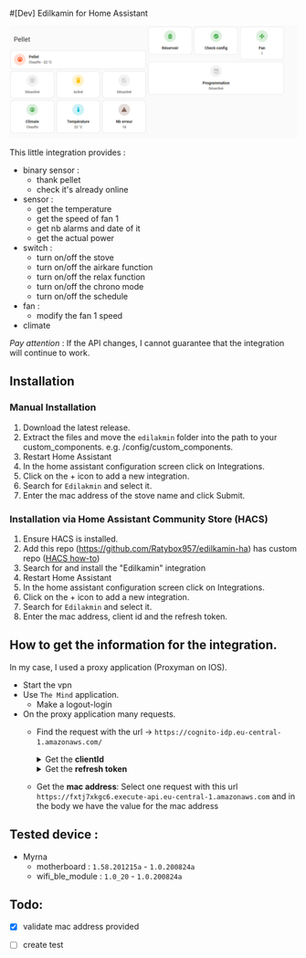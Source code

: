 #[Dev] Edilkamin for Home Assistant

![example_integration](doc/edilkamin.png)

This little integration provides :

- binary sensor :
  - thank pellet
  - check it's already online 
- sensor :
  - get the temperature
  - get the speed of fan 1
  - get nb alarms and date of it
  - get the actual power 
- switch :
  - turn on/off the stove  
  - turn on/off the airkare function
  - turn on/off the relax function
  - turn on/off the chrono mode
  - turn on/off the schedule
- fan :
  - modify the fan 1 speed  
- climate

_Pay attention_ : If the API changes, I cannot guarantee that the integration will continue to work.

## Installation

### Manual Installation
1. Download the latest release.
1. Extract the files and move the `edilakmin` folder into the path to your custom_components. e.g. /config/custom_components.
2. Restart Home Assistant
3. In the home assistant configuration screen click on Integrations.
4. Click on the + icon to add a new integration.
5. Search for `Edilakmin` and select it.
6. Enter the mac address of the stove name and click Submit.

### Installation via Home Assistant Community Store (HACS)
1. Ensure HACS is installed.
1. Add this repo (https://github.com/Ratybox957/edilkamin-ha) has custom repo ([HACS how-to](https://hacs.xyz/docs/faq/custom_repositories))
1. Search for and install the "Edilkamin" integration
2. Restart Home Assistant
3. In the home assistant configuration screen click on Integrations.
4. Click on the + icon to add a new integration.
5. Search for `Edilakmin` and select it.
6. Enter the mac address, client id and the refresh token.

## How to get the information for the integration.

In my case, I used a proxy application (Proxyman on IOS).
* Start the vpn
* Use `The Mind` application.
  * Make a logout-login 
* On the proxy application many requests. 
  * Find the request with the url -> `https://cognito-idp.eu-central-1.amazonaws.com/` 
    <details>
    <summary>Get the <b>clientId</b></summary>
  
      1. Open the request and show the body: ![request_show_body.jpg](doc/request_show_body.jpg)
      2. Get the content of `ClientId`: ![request_body.jpg](doc/request_body.jpg)
    </details>
    <details>
    <summary>Get the <b>refresh token</b></summary>
  
      1. Open the response and show the body: ![response_show_body.jpg](doc%2Fresponse_show_body.jpg)
      2. Get the content of `ClientId`: ![request_body.jpg](doc/response_body.jpg)
    </details>

  *  Get the **mac address**: Select one request with this url `https://fxtj7xkgc6.execute-api.eu-central-1.amazonaws.com` and in the body we have the value for the mac address

## Tested device :

- Myrna 
  - motherboard : `1.58.201215a` - `1.0.200824a`
  - wifi_ble_module : `1.0_20` - `1.0.200824a`

## Todo:

- [x] validate mac address provided 
- [ ] create test


